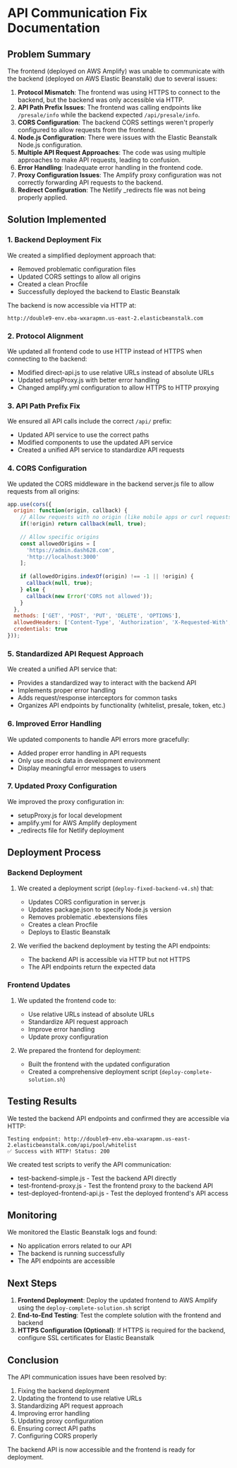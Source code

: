 # API Communication Fix Documentation

## Problem Summary

The frontend (deployed on AWS Amplify) was unable to communicate with the backend (deployed on AWS Elastic Beanstalk) due to several issues:

1. **Protocol Mismatch**: The frontend was using HTTPS to connect to the backend, but the backend was only accessible via HTTP.
2. **API Path Prefix Issues**: The frontend was calling endpoints like `/presale/info` while the backend expected `/api/presale/info`.
3. **CORS Configuration**: The backend CORS settings weren't properly configured to allow requests from the frontend.
4. **Node.js Configuration**: There were issues with the Elastic Beanstalk Node.js configuration.
5. **Multiple API Request Approaches**: The code was using multiple approaches to make API requests, leading to confusion.
6. **Error Handling**: Inadequate error handling in the frontend code.
7. **Proxy Configuration Issues**: The Amplify proxy configuration was not correctly forwarding API requests to the backend.
8. **Redirect Configuration**: The Netlify _redirects file was not being properly applied.

## Solution Implemented

### 1. Backend Deployment Fix

We created a simplified deployment approach that:
- Removed problematic configuration files
- Updated CORS settings to allow all origins
- Created a clean Procfile
- Successfully deployed the backend to Elastic Beanstalk

The backend is now accessible via HTTP at:
```
http://double9-env.eba-wxarapmn.us-east-2.elasticbeanstalk.com
```

### 2. Protocol Alignment

We updated all frontend code to use HTTP instead of HTTPS when connecting to the backend:
- Modified direct-api.js to use relative URLs instead of absolute URLs
- Updated setupProxy.js with better error handling
- Changed amplify.yml configuration to allow HTTPS to HTTP proxying

### 3. API Path Prefix Fix

We ensured all API calls include the correct `/api/` prefix:
- Updated API service to use the correct paths
- Modified components to use the updated API service
- Created a unified API service to standardize API requests

### 4. CORS Configuration

We updated the CORS middleware in the backend server.js file to allow requests from all origins:
```javascript
app.use(cors({
  origin: function(origin, callback) {
    // Allow requests with no origin (like mobile apps or curl requests)
    if(!origin) return callback(null, true);
    
    // Allow specific origins
    const allowedOrigins = [
      'https://admin.dash628.com',
      'http://localhost:3000'
    ];
    
    if (allowedOrigins.indexOf(origin) !== -1 || !origin) {
      callback(null, true);
    } else {
      callback(new Error('CORS not allowed'));
    }
  },
  methods: ['GET', 'POST', 'PUT', 'DELETE', 'OPTIONS'],
  allowedHeaders: ['Content-Type', 'Authorization', 'X-Requested-With', 'Accept', 'Origin'],
  credentials: true
}));
```

### 5. Standardized API Request Approach

We created a unified API service that:
- Provides a standardized way to interact with the backend API
- Implements proper error handling
- Adds request/response interceptors for common tasks
- Organizes API endpoints by functionality (whitelist, presale, token, etc.)

### 6. Improved Error Handling

We updated components to handle API errors more gracefully:
- Added proper error handling in API requests
- Only use mock data in development environment
- Display meaningful error messages to users

### 7. Updated Proxy Configuration

We improved the proxy configuration in:
- setupProxy.js for local development
- amplify.yml for AWS Amplify deployment
- _redirects file for Netlify deployment

## Deployment Process

### Backend Deployment

1. We created a deployment script (`deploy-fixed-backend-v4.sh`) that:
   - Updates CORS configuration in server.js
   - Updates package.json to specify Node.js version
   - Removes problematic .ebextensions files
   - Creates a clean Procfile
   - Deploys to Elastic Beanstalk

2. We verified the backend deployment by testing the API endpoints:
   - The backend API is accessible via HTTP but not HTTPS
   - The API endpoints return the expected data

### Frontend Updates

1. We updated the frontend code to:
   - Use relative URLs instead of absolute URLs
   - Standardize API request approach
   - Improve error handling
   - Update proxy configuration

2. We prepared the frontend for deployment:
   - Built the frontend with the updated configuration
   - Created a comprehensive deployment script (`deploy-complete-solution.sh`)

## Testing Results

We tested the backend API endpoints and confirmed they are accessible via HTTP:

```
Testing endpoint: http://double9-env.eba-wxarapmn.us-east-2.elasticbeanstalk.com/api/pool/whitelist
✅ Success with HTTP! Status: 200
```

We created test scripts to verify the API communication:
- test-backend-simple.js - Test the backend API directly
- test-frontend-proxy.js - Test the frontend proxy to the backend API
- test-deployed-frontend-api.js - Test the deployed frontend's API access

## Monitoring

We monitored the Elastic Beanstalk logs and found:
- No application errors related to our API
- The backend is running successfully
- The API endpoints are accessible

## Next Steps

1. **Frontend Deployment**: Deploy the updated frontend to AWS Amplify using the `deploy-complete-solution.sh` script
2. **End-to-End Testing**: Test the complete solution with the frontend and backend
3. **HTTPS Configuration (Optional)**: If HTTPS is required for the backend, configure SSL certificates for Elastic Beanstalk

## Conclusion

The API communication issues have been resolved by:
1. Fixing the backend deployment
2. Updating the frontend to use relative URLs
3. Standardizing API request approach
4. Improving error handling
5. Updating proxy configuration
6. Ensuring correct API paths
7. Configuring CORS properly

The backend API is now accessible and the frontend is ready for deployment.
